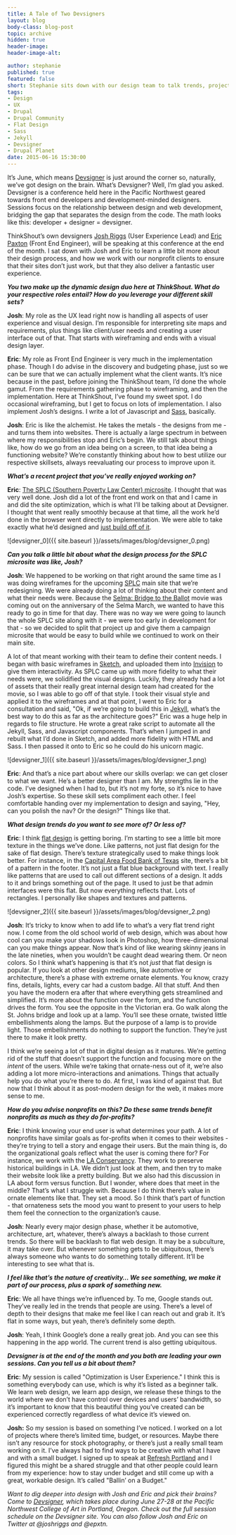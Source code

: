 ```yaml
---
title: A Tale of Two Devsigners
layout: blog
body-class: blog-post
topic: archive
hidden: true
header-image:
header-image-alt:

author: stephanie
published: true
featured: false
short: Stephanie sits down with our design team to talk trends, projects, and Devsigner
tags:
- Design
- UX
- Drupal
- Drupal Community
- Flat Design
- Sass
- Jekyll
- Devsigner
- Drupal Planet
date: 2015-06-16 15:30:00
---
```


It’s June, which means [Devsigner](http://www.devsignercon.com/) is just around the corner so, naturally, we’ve got design on the brain. What’s Devsigner? Well, I’m glad you asked. Devsigner is a conference held here in the Pacific Northwest geared towards front end developers and development-minded designers. Sessions focus on the relationship between design and web development, bridging the gap that separates the design from the code. The math looks like this: developer + designer = devsigner.

ThinkShout’s own devsigners [Josh Riggs](/team/josh/) (User Experience Lead) and [Eric Paxton](/team/eric/) (Front End Engineer), will be speaking at this conference at the end of the month. I sat down with Josh and Eric to learn a little bit more about their design process, and how we work with our nonprofit clients to ensure that their sites don’t just work, but that they also deliver a fantastic user experience.

**_You two make up the dynamic design duo here at ThinkShout. What do your respective roles entail? How do you leverage your different skill sets?_**

**Josh**: My role as the UX lead right now is handling all aspects of user experience and visual design. I’m responsible for interpreting site maps and requirements, plus things like client/user needs and creating a user interface out of that. That starts with wireframing and ends with a visual design layer.

**Eric**: My role as Front End Engineer is very much in the implementation phase. Though I do advise in the discovery and budgeting phase, just so we can be sure that we can actually implement what the client wants. It’s nice because in the past, before joining the ThinkShout team, I’d done the whole gamut. From the requirements gathering phase to wireframing, and then the implementation. Here at ThinkShout, I’ve found my sweet spot. I do occasional wireframing, but I get to focus on lots of implementation. I also implement Josh’s designs. I write a lot of Javascript and [Sass](/blog/2014/07/getting-started-with-sass-for-drupal-and-zen-part-ii/), basically.

**Josh**: Eric is like the alchemist. He takes the metals - the designs from me - and turns them into websites. There is actually a large spectrum in between where my responsibilities stop and Eric’s begin. We still talk about things like, how do we go from an idea being on a screen, to that idea being a functioning website? We’re constantly thinking about how to best utilize our respective skillsets, always reevaluating our process to improve upon it.


**_What’s a recent project that you’ve really enjoyed working on?_**

**Eric**: [The SPLC (Southern Poverty Law Center) microsite](http://selma.splcenter.org/). I thought that was very well done. Josh did a lot of the front end work on that and I came in and did the site optimization, which is what I’ll be talking about at Devsigner. I thought that went really smoothly because at that time, all the work he’d done in the browser went directly to implementation. We were able to take exactly what he’d designed and [just build off of ](/blog/2015/03/media-optimization-with-splc/)[it](/blog/2015/03/media-optimization-with-splc/).

![devsigner_0]({{ site.baseurl }}/assets/images/blog/devsigner_0.png)

**_Can you talk a little bit about what the design process for the SPLC microsite was like, Josh?_**

**Josh**: We happened to be working on that right around the same time as I was doing wireframes for the upcoming [SPLC](http://www.splcenter.org/) main site that we’re redesigning. We were already doing a lot of thinking about their content and what their needs were. Because the [Selma: Bridge to the Ballot](/work/splc/selma/) movie was coming out on the anniversary of the Selma March, we wanted to have this ready to go in time for that day. There was no way we were going to launch the whole SPLC site along with it - we were too early in development for that - so we decided to split that project up and give them a campaign microsite that would be easy to build while we continued to work on their main site.

A lot of that meant working with their team to define their content needs. I began with basic wireframes in [Sketch](http://bohemiancoding.com/sketch/), and uploaded them into [Invision](http://www.invisionapp.com) to give them interactivity. As SPLC came up with more fidelity to what their needs were, we solidified the visual designs. Luckily, they already had a lot of assets that their really great internal design team had created for the movie, so I was able to go off of that style. I took their visual style and applied it to the wireframes and at that point, I went to Eric for a consultation and said, "Ok, if we’re going to build this in [Jekyll](/blog/2014/10/success-building-cmsless-production-sites-with-jekyll/), what’s the best way to do this as far as the architecture goes?" Eric was a huge help in regards to file structure. He wrote a great rake script to automate all the Jekyll, Sass, and Javascript components. That’s when I jumped in and rebuilt what I’d done in Sketch, and added more fidelity with HTML and Sass. I then passed it onto to Eric so he could do his unicorn magic.

![devsigner_1]({{ site.baseurl }}/assets/images/blog/devsigner_1.png)

**Eric**: And that’s a nice part about where our skills overlap: we can get closer to what we want. He’s a better designer than I am. My strengths lie in the code. I’ve designed when I had to, but it’s not my forte, so it’s nice to have Josh’s expertise. So these skill sets compliment each other. I feel comfortable handing over my implementation to design and saying, "Hey, can you polish the nav? Or the design?" Things like that.

**_What design trends do you want to see more of? Or less of?_**

**Eric**: I think [flat design](https://en.wikipedia.org/wiki/Flat_design) is getting boring. I’m starting to see a little bit more texture in the things we’ve done. Like patterns, not just flat design for the sake of flat design. There’s texture strategically used to make things look better. For instance, in the [Capital Area Food Bank of Texas](https://www.austinfoodbank.org/) site, there’s a bit of a pattern in the footer. It’s not just a flat blue background with text. I really like patterns that are used to call out different sections of a design. It adds to it and brings something out of the page. It used to just be that admin interfaces were this flat. But now everything reflects that. Lots of rectangles. I personally like shapes and textures and patterns.

![devsigner_2]({{ site.baseurl }}/assets/images/blog/devsigner_2.png)

**Josh**:  It’s tricky to know when to add life to what’s a very flat trend right now. I come from the old school world of web design, which was about how cool can you make your shadows look in Photoshop, how three-dimensional can you make things appear. Now that’s kind of like wearing skinny jeans in the late nineties, when you wouldn’t be caught dead wearing them. Or neon colors. So I think what’s happening is that it’s not *just* that flat design is popular. If you look at other design mediums, like automotive or architecture, there’s a phase with extreme ornate elements. You know, crazy fins, details, lights, every car had a custom badge. All that stuff. And then you have the modern era after that where everything gets streamlined and simplified. It’s more about the function over the form, and the function drives the form. You see the opposite in the Victorian era. Go walk along the St. Johns bridge and look up at a lamp. You’ll see these ornate, twisted little embellishments along the lamps. But the purpose of a lamp is to provide light. Those embellishments do nothing to support the function. They’re just there to make it look pretty.

I think we’re seeing a lot of that in digital design as it matures. We’re getting rid of the stuff that doesn’t support the function and focusing more on the *intent* of the users. While we’re taking that ornate-ness out of it, we’re also adding a lot more micro-interactions and animations. Things that actually help you do what you’re there to do. At first, I was kind of against that. But now that I think about it as post-modern design for the web, it makes more sense to me.

**_How do you advise nonprofits on this? Do these same trends benefit nonprofits as much as they do for-profits?_**

**Eric**: I think knowing your end user is what determines your path. A lot of nonprofits have similar goals as for-profits when it comes to their websites - they’re trying to tell a story and engage their users. But the main thing is, do the organizational goals reflect what the user is coming there for? For instance, we work with the [LA Conservancy](/work/la-conservancy/). They work to preserve historical buildings in LA. We didn’t just look at them, and then try to make their website look like a pretty building. But we also had this discussion in LA about form versus function. But I wonder, where does that meet in the middle? That’s what I struggle with. Because I do think there’s value in ornate elements like that. They set a mood. So I think that’s part of function - that ornateness sets the mood you want to present to your users to help them feel the connection to the organization’s cause.

**Josh**: Nearly every major design phase, whether it be automotive, architecture, art, whatever, there’s always a backlash to those current trends. So there will be backlash to flat web design. It may be a subculture, it may take over. But whenever something gets to be ubiquitous, there’s always someone who wants to do something totally different. It’ll be interesting to see what that is.

**_I feel like that’s the nature of creativity… We see something, we make it part of our process, plus a spark of something new._**

**Eric**: We all have things we’re influenced by. To me, Google stands out. They’ve really led in the trends that people are using. There’s a level of depth to their designs that make me feel like I can reach out and grab it. It’s flat in some ways, but yeah, there’s definitely some depth.

**Josh**: Yeah, I think Google’s done a really great job. And you can see this happening in the app world. The current trend is also getting ubiquitous.

**_Devsigner is at the end of the month and you both are leading your own sessions. Can you tell us a bit about them?_**

**Eric**: My session is called "Optimization is User Experience." I think this is something everybody can use, which is why it’s listed as a beginner talk. We learn web design, we learn app design, we release these things to the world where we don’t have control over devices and users’ bandwidth, so it’s important to know that this beautiful thing you’ve created can be experienced correctly regardless of what device it’s viewed on.

**Josh:** So my session is based on something I’ve noticed. I worked on a lot of projects where there’s limited time, budget, or resources. Maybe there isn’t any resource for stock photography, or there’s just a really small team working on it. I’ve always had to find ways to be creative with what I have and with a small budget. I signed up to speak at [Refresh Portland](http://rfrshpdx.org/) and I figured this might be a shared struggle and that other people could learn from my experience: how to stay under budget and still come up with a great, workable design. It’s called "Ballin’ on a Budget."

*Want to dig deeper into design with Josh and Eric and pick their brains? Come to [Devsigner](http://www.devsignercon.com/), which takes place during June 27-28 at the Pacific Northwest College of Art in Portland, Oregon. Check out the full session schedule on the Devsigner site. You can also follow Josh and Eric on Twitter at @joshriggs and @epxtn.*
